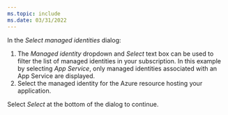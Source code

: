 ```yaml
---
ms.topic: include
ms.date: 03/31/2022
---
```

In the *Select managed identities* dialog:

1. The *Managed identity* dropdown and *Select* text box can be used to filter the list of managed identities in your subscription.  In this example by selecting *App Service*, only managed identities associated with an App Service are displayed.
1. Select the managed identity for the Azure resource hosting your application.

Select *Select* at the bottom of the dialog to continue.
